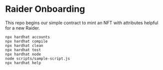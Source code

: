 # Raider Onboarding

This repo begins our simple contract to mint an NFT with attributes helpful for a new Raider.

```shell
npx hardhat accounts
npx hardhat compile
npx hardhat clean
npx hardhat test
npx hardhat node
node scripts/sample-script.js
npx hardhat help
```
